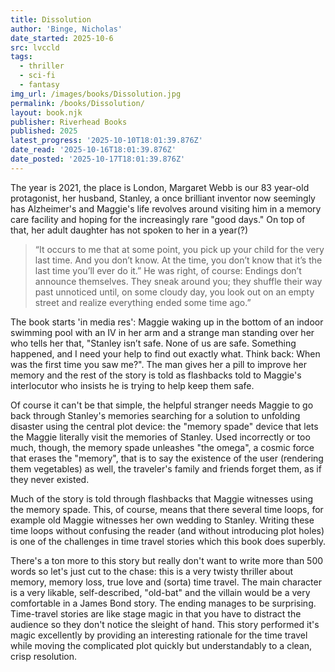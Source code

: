 ```yaml
---
title: Dissolution
author: 'Binge, Nicholas'
date_started: 2025-10-6
src: lvccld
tags:
  - thriller
  - sci-fi
  - fantasy
img_url: /images/books/Dissolution.jpg
permalink: /books/Dissolution/
layout: book.njk
publisher: Riverhead Books
published: 2025
latest_progress: '2025-10-10T18:01:39.876Z'
date_read: '2025-10-16T18:01:39.876Z'
date_posted: '2025-10-17T18:01:39.876Z'
---
```


The year is 2021, the place is London, Margaret Webb is our 83 year-old protagonist, her husband, Stanley, a once brilliant inventor now seemingly has Alzheimer's and Maggie's life revolves around visiting him in a memory care facility and hoping for the increasingly rare "good days."  On top of that, her adult daughter has not spoken to her in a year(?)

<blockquote>
“It occurs to me that at some point, you pick up your child for the very last time. And you don’t know. At the time, you don’t know that it’s the last time you’ll ever do it.” He was right, of course: Endings don’t announce themselves. They sneak around you; they shuffle their way past unnoticed until, on some cloudy day, you look out on an empty street and realize everything ended some time ago.”
</blockquote>

The book starts 'in media res':  Maggie waking up in the bottom of an indoor swimming pool with an IV in her arm and a strange man standing over her who tells her that, "Stanley isn’t safe. None of us are safe. Something happened, and I need your help to find out exactly what. Think back: When was the first time you saw me?".  The man gives her a pill to improve her memory and the rest of the story is told as flashbacks told to Maggie's interlocutor who insists he is trying to help keep them safe.  

Of course it can't be that simple, the helpful stranger needs Maggie to go back through Stanley's memories searching for a solution to unfolding disaster using the central plot device: the "memory spade" device that lets the Maggie literally visit the memories of Stanley. Used incorrectly or too much, though, the memory spade unleashes "the omega", a cosmic force that erases the "memory", that is to say the existence of the user (rendering them vegetables) as well, the traveler's family and friends forget them, as if they never existed.  

Much of the story is told through flashbacks that Maggie witnesses using the memory spade.  This, of course, means that there several time loops, for example old Maggie witnesses her own wedding to Stanley. Writing these time loops without confusing the reader (and without introducing plot holes) is one of the challenges in time travel stories which this book does superbly.

There's a ton more to this story but really don't want to write more than 500 words  so let's just cut to the chase: this is a very twisty thriller about memory, memory loss, true love and (sorta) time travel.  The main character is a very likable, self-described, "old-bat" and the villain would be a very comfortable in a James Bond story. The ending manages to be surprising.  Time-travel stories are like stage magic in that you have to distract the audience so they don't notice the sleight of hand.  This story performed it's magic excellently by providing an interesting rationale for the time travel while moving the complicated plot quickly but understandably to a clean, crisp resolution.

<!--

In addition to Margaret's story we are at intervals told Stanley's story in strictly forward chronological episodes. Starting in 1950 we are told of Stanley's escape from an abusive father to an English boy's school where is also bullied (because of his social class: dad is a miner, not minor nobility) and the eventual refuge he finds with Professor Waldmann a math teacher and memory expert who takes on special students into his "club." In the club the students learn memory techniques and also, in Stanley's case, help him with his research into memory. Following the teacher's death coincident with Stan's graduation from school, developing perfect memory becomes Stan's lifelong obsession and career.


* <span meta="1.9@2025-10-06T20:11:31.349Z"></span> “It occurs to me that at some point, you pick up your child for the very last time. And you don’t know. At the time, you don’t know that it’s the last time you’ll ever do it.” He was right, of course: Endings don’t announce themselves. They sneak around you; they shuffle their way past unnoticed until, on some cloudy day, you look out on an empty street and realize everything ended some time ago.”

* <span meta="2.4@2025-10-06T20:15:07.969Z"></span> “Recently, I’ve stopped calling, because I can’t deal with the physical pang of despair—like a wound in my chest—that stabs through me every time she turns me down.

She won’t even tell me what it is I’ve done. I think that’s the worst part. She’s just cut me out of her life like an unwanted piece of gristle.”

* <span meta="3.5@2025-10-06T20:20:38.201Z"></span> “I’m still perched over you like a bony old hawk, enraptured. I’m reminded, for a second, of that scene in The Jungle Book where the snake makes Mowgli look into his eyes just as his tail starts curling around Mowgli’s neck.”

* <span meta="18.5@2025-10-07T05:07:15.439Z"></span> “Stanley blinked. He couldn’t make such a promise. His mind was made up. He was leaving. But he looked at this old man, this outsider, this friend. And as Waldman stood before him, expectant and vulnerable, about to divulge his greatest secret, Stanley felt all his other plans and anxieties crumble away.”

* <span meta="33.3@2025-10-07T21:28:29.719Z"></span> “When Henry Lazarus caused a stir in the ’30s by marrying a woman who lived in Chinatown, that union meant Raph, and granted him everything it brought with it. Together, Raph’s parents had been an inte”

* <span meta="65.9@2025-10-10T18:01:39.876Z"></span> “I look to my right, at my husband, still lost in his own little world. Every word you just said is a lie. I am certain of it. It takes every ounce of my willpower not to leap over the table and scratch your eyes out.
			Instead, I give you a warm, understanding smile that says, I believe you. I buy the bullshit you are selling me right now. And then I take another sip of my coffee.”

-->